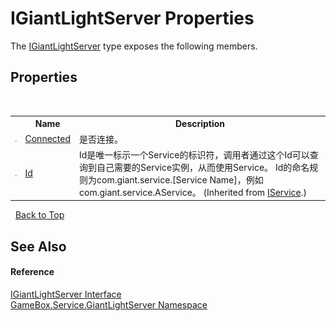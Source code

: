 # IGiantLightServer Properties
 

The <a href="e651884b-5198-83c8-ba5e-12507d271b5c">IGiantLightServer</a> type exposes the following members.


## Properties
&nbsp;<table><tr><th></th><th>Name</th><th>Description</th></tr><tr><td>![Public property](media/pubproperty.gif "Public property")</td><td><a href="bf574c9d-c7a8-9993-641f-f6dad693a372">Connected</a></td><td>
是否连接。</td></tr><tr><td>![Public property](media/pubproperty.gif "Public property")</td><td><a href="12094deb-39a6-75f3-0f58-3b89113184d2">Id</a></td><td>
Id是唯一标示一个Service的标识符，调用者通过这个Id可以查询到自己需要的Service实例，从而使用Service。 Id的命名规则为com.giant.service.[Service Name]，例如com.giant.service.AService。
 (Inherited from <a href="741e402f-9585-4b18-9dbb-3b6ef80bacae">IService</a>.)</td></tr></table>&nbsp;
<a href="#igiantlightserver-properties">Back to Top</a>

## See Also


#### Reference
<a href="e651884b-5198-83c8-ba5e-12507d271b5c">IGiantLightServer Interface</a><br /><a href="df9677b3-bd7e-17b5-92ff-651277bf4c03">GameBox.Service.GiantLightServer Namespace</a><br />